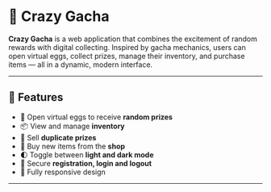 # 🎲 Crazy Gacha

**Crazy Gacha** is a web application that combines the excitement of random rewards with digital collecting. Inspired by gacha mechanics, users can open virtual eggs, collect prizes, manage their inventory, and purchase items — all in a dynamic, modern interface.

---

## 🚀 Features

- 🥚 Open virtual eggs to receive **random prizes**
- 📦 View and manage **inventory**
- 🔁 Sell **duplicate prizes**
- 🛒 Buy new items from the **shop**
- 🌓 Toggle between **light and dark mode**
- 🔐 Secure **registration, login and logout**
- 📱 Fully responsive design

---
